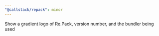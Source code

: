 ```yaml
---
"@callstack/repack": minor
---
```


Show a gradient logo of Re.Pack, version number, and the bundler being used
